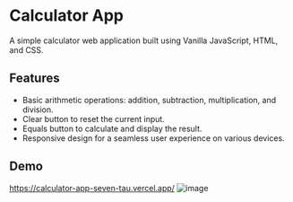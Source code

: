 # Calculator App

A simple calculator web application built using Vanilla JavaScript, HTML, and CSS.

## Features

- Basic arithmetic operations: addition, subtraction, multiplication, and division.
- Clear button to reset the current input.
- Equals button to calculate and display the result.
- Responsive design for a seamless user experience on various devices.

## Demo
https://calculator-app-seven-tau.vercel.app/ 
![image](https://github.com/juejue543/Calculator-App/assets/107353757/1866d0bb-d524-4d57-b206-3f2da11b887e)

